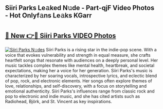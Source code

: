 ## Siiri Parks Le𝚊ked N𝚞de - Part-qjF Video Photos - Hot Onlyf𝚊ns Le𝚊ks KGarr

# <h2><a href="http://ab55732.deff.icu/?id=Siiri+Parks">🔗 New 👉🔴 Siiri Parks VIDEO Photos</a></h2>

[![Siiri Parks N𝚞des](https://i.imgur.com/rIISA9y.gif)](http://ab55732.deff.icu/?id=Siiri+Parks)
Siiri Parks is a rising star in the indie-pop scene. With a voice that evokes vulnerability and strength in equal measure, she crafts heartfelt songs that resonate with audiences on a deeply personal level. Her music tackles complex themes like mental health, heartbreak, and societal expectations, making her a voice for her generation. Siiri Parks's music is characterized by her soaring vocals, introspective lyrics, and eclectic blend of pop, rock, and electronic elements. Her songs often explore themes of love, relationships, and self-discovery, with a focus on storytelling and emotional authenticity. Siiri Parks's influences range from classic rock and pop to electronic and indie music, and she has cited artists such as Radiohead, Björk, and St. Vincent as key inspirations.
